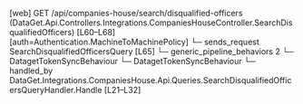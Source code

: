 [web] GET /api/companies-house/search/disqualified-officers  (DataGet.Api.Controllers.Integrations.CompaniesHouseController.SearchDisqualifiedOfficers)  [L60–L68] [auth=Authentication.MachineToMachinePolicy]
  └─ sends_request SearchDisqualifiedOfficersQuery [L65]
    └─ generic_pipeline_behaviors 2
      └─ DatagetTokenSyncBehaviour
      └─ DatagetTokenSyncBehaviour
    └─ handled_by DataGet.Integrations.CompaniesHouse.Api.Queries.SearchDisqualifiedOfficersQueryHandler.Handle [L21–L32]

